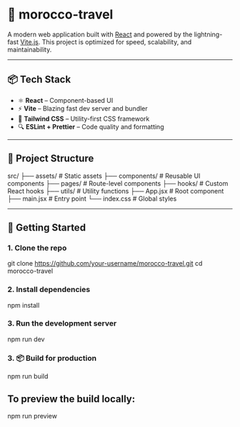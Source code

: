# 🚀 morocco-travel

A modern web application built with [React](https://reactjs.org/) and powered by the lightning-fast [Vite.js](https://vitejs.dev/). This project is optimized for speed, scalability, and maintainability.

---

## 📦 Tech Stack

- ⚛️ **React** – Component-based UI
- ⚡ **Vite** – Blazing fast dev server and bundler
- 💅 **Tailwind CSS** – Utility-first CSS framework 
- 🔍 **ESLint + Prettier** – Code quality and formatting

---

## 📁 Project Structure

src/
├── assets/ # Static assets
├── components/ # Reusable UI components
├── pages/ # Route-level components
├── hooks/ # Custom React hooks
├── utils/ # Utility functions
├── App.jsx # Root component
├── main.jsx # Entry point
└── index.css # Global styles

---

## 🚀 Getting Started

### 1. Clone the repo

git clone https://github.com/your-username/morocco-travel.git
cd morocco-travel 

### 2. Install dependencies

npm install

### 3. Run the development server

npm run dev

### 3. 📦 Build for production

npm run build

## To preview the build locally:

npm run preview














